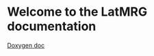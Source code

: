 # Welcome to the LatMRG documentation

[Doxygen doc](https://savamarc.github.io/LatMRG/html/index.html)
